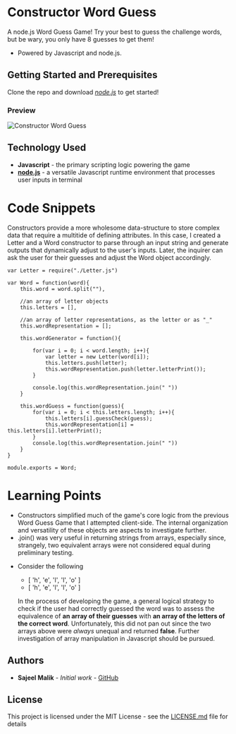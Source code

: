 # Constructor Word Guess

A node.js Word Guess Game! Try your best to guess the challenge words, but be wary, you only have 8 guesses to get them!

* Powered by Javascript and node.js.

## Getting Started and Prerequisites

Clone the repo and download [*node.js*](https://nodejs.org/en/) to get started!

### Preview 
<!-- take a picture of the image and add it into the readme  -->
![Constructor Word Guess](public/assets/preview.PNG  "Constructor Word Guess")

## Technology Used

* **Javascript** - the primary scripting logic powering the game
* [**node.js**](https://nodejs.org/en/) - a versatile Javascript runtime environment that processes user inputs in terminal

# Code Snippets
<!-- put snippets of code inside ``` ``` so it will look like code -->
<!-- if you want to put blockquotes use a > -->

Constructors provide a more wholesome data-structure to store complex data that require a multitide of defining attributes. In this case, I created a Letter and a Word constructor to parse through an input string and generate outputs that dynamically adjust to the user's inputs. Later, the inquirer can ask the user for their guesses and adjust the Word object accordingly.

```
var Letter = require("./Letter.js")

var Word = function(word){
    this.word = word.split(""),

    //an array of letter objects
    this.letters = [],
    
    //an array of letter representations, as the letter or as "_"
    this.wordRepresentation = [];

    this.wordGenerator = function(){

        for(var i = 0; i < word.length; i++){
            var letter = new Letter(word[i]);
            this.letters.push(letter);
            this.wordRepresentation.push(letter.letterPrint());
        }
        
        console.log(this.wordRepresentation.join(" "))
    }

    this.wordGuess = function(guess){
        for(var i = 0; i < this.letters.length; i++){
            this.letters[i].guessCheck(guess);
            this.wordRepresentation[i] = this.letters[i].letterPrint();
        }
        console.log(this.wordRepresentation.join(" "))
    }
}

module.exports = Word;

```

# Learning Points
<!-- Learning points where you would write what you thought was helpful -->
* Constructors simplified much of the game's core logic from the previous Word Guess Game that I attempted client-side. The internal organization and versatility of these objects are aspects to investigate further.
* .join() was very useful in returning strings from arrays, especially since, strangely, two equivalent arrays were not considered equal during preliminary testing.
 - Consider the following 
   - [ 'h', 'e', 'l', 'l', 'o' ] 
   - [ 'h', 'e', 'l', 'l', 'o' ]

    In the process of developing the game, a general logical strategy to check if the user had correctly guessed the word was to assess the equivalence of **an array of their guesses** with **an array of the letters of the correct word**. Unfortunately, this did not pan out since the two arrays above were *always* unequal and returned **false**. Further investigation of array manipulation in Javascript should be pursued.


## Authors

* **Sajeel Malik** - *Initial work* - [GitHub](https://github.com/sajeelmalik)

## License

This project is licensed under the MIT License - see the [LICENSE.md](LICENSE.md) file for details
